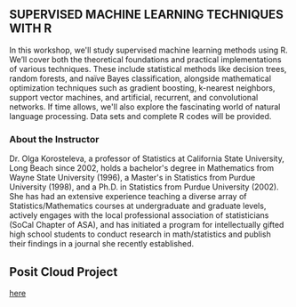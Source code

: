 ## SUPERVISED MACHINE LEARNING TECHNIQUES WITH R
In this workshop, we'll study supervised machine learning methods using R. We’ll cover both the theoretical foundations and practical implementations of various techniques. These include statistical methods like decision trees, random forests, and naïve Bayes classification, alongside mathematical optimization techniques such as gradient boosting, k-nearest neighbors, support vector machines, and artificial, recurrent, and convolutional networks. If time allows, we'll also explore the fascinating world of natural language processing. Data sets and complete R codes will be provided.

### About the Instructor
Dr. Olga Korosteleva, a professor of Statistics at California State University, Long Beach since 2002, holds a bachelor's degree in Mathematics from Wayne State University (1996), a Master's in Statistics from Purdue University (1998), and a Ph.D. in Statistics from Purdue University (2002). She has had an extensive experience teaching a diverse array of Statistics/Mathematics courses at undergraduate and graduate levels, actively engages with the local professional association of statisticians (SoCal Chapter of ASA), and has initiated a program for intellectually gifted high school students to conduct research in math/statistics and publish their findings in a journal she recently established.


## Posit Cloud Project 
[here](https://posit.cloud/content/8253924)

